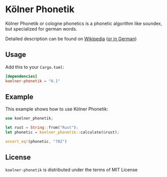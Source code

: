 # Kölner Phonetik

Kölner Phonetik or cologne phonetics is a phonetic algorithm like soundex, but specialized for german words.

Detailed description can be found on [Wikipedia](https://en.wikipedia.org/wiki/Cologne_phonetics) ([or in German](https://de.wikipedia.org/wiki/K%C3%B6lner_Phonetik))

## Usage
Add this to your `Cargo.toml`:
```toml
[dependencies]
koelner-phonetik = "0.1"
```

## Example
This example shows how to use Kölner Phonetik:
```rust
use koelner_phonetik;

let rust = String::from("Rust");
let phonetic = koelner_phonetik::calculate(&rust);

assert_eq!(phonetic, "782")
```

## License
`koelner-phonetik` is distributed under the terms of MIT License